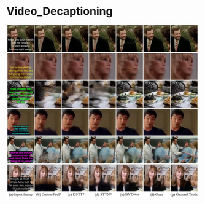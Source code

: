 # Video_Decaptioning
![image text](https://github.com/Linya-lab/Video_Decaptioning/blob/master/images/result.png)
